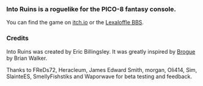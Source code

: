 ### Into Ruins is a roguelike for the PICO-8 fantasy console.

You can find the game on [itch.io](https://sparsegamedev.itch.io/into-ruins) or the [Lexaloffle BBS](https://www.lexaloffle.com/bbs/?tid=49928).

### Credits
Into Ruins was created by Eric Billingsley. It was greatly inspired by [Brogue](https://sites.google.com/site/broguegame/) by Brian Walker.

Thanks to FReDs72, Heracleum, James Edward Smith, morgan, Oli414, Sim, SlainteES, SmellyFishstiks and Waporwave for beta testing and feedback.
